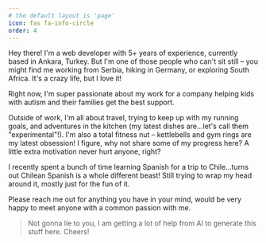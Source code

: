 ```yaml
---
# the default layout is 'page'
icon: fas fa-info-circle
order: 4
---
```



Hey there! I'm a web developer with 5+ years of experience, currently based in Ankara, Turkey. But I'm one of those people who can't sit still – you might find me working from Serbia, hiking in Germany, or exploring South Africa. It's a crazy life, but I love it!

Right now, I'm super passionate about my work for a company helping kids with autism and their families get the best support.

Outside of work, I'm all about travel, trying to keep up with my running goals, and adventures in the kitchen (my latest dishes are...let's call them "experimental"!). I'm also a total fitness nut – kettlebells and gym rings are my latest obsession! I figure, why not share some of my progress here? A little extra motivation never hurt anyone, right?

I recently spent a bunch of time learning Spanish for a trip to Chile...turns out Chilean Spanish is a whole different beast! Still trying to wrap my head around it, mostly just for the fun of it.

Please reach me out for anything you have in your mind, would be very happy to meet anyone with a common passion with me.

> Not gonna lie to you, I am getting a lot of help from AI to generate this stuff here. Cheers!
